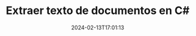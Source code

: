 ---
############################# Static ############################
layout: "auto-gen-parser"
date: 2024-02-13T17:01:13
draft: false
otherformats: doc docm docx dot dotm dotx epub html mht mhtml odp ods odt one otp ott pdf

############################# Head ############################
head_title: "Extraer texto de documentos en C#"
head_description: "Extraiga rápidamente texto de un archivo de documentos en C#."

############################# Header ############################
title: "Extraer texto de documentos en C#"
description: "Extraiga texto de documentos con unas pocas líneas de código .NET."
bg_image: "https://cms.admin.containerize.com/templates/aspose/App_Themes/V3/images/bg/header1.png"
bg_overlay: false
button:
    enable: true
    icon: "fas fa-arrow-down"
    label: "Descargue prueba gratis"
    link: "https://downloads.groupdocs.com/parser/net"

############################# SubMenu ############################
submenu:
    enable: true

    left:
        img_alt: "GroupDocs.Parser for .NET"
        image: "https://cms.admin.containerize.com/templates/groupdocs/images/product-logos/90x90-noborder/groupdocs-parser-net.png"
        product: "GroupDocs.Parser"
        platform: ".NET"

    middle:
        button:

            # button loop
            - link: "https://apireference.groupdocs.com/parser/net"
              text: "Referencia de la API"

            # button loop
            - link: "https://github.com/groupdocs-parser"
              text: "Ejemplos de código"

            # button loop
            - link: "https://products.groupdocs.app/parser/family"
              text: "demostraciones en vivo"

            # button loop
            - link: "https://purchase.groupdocs.com/pricing/parser/net"
              text: "Precios"

    right:
        link_download: "https://downloads.groupdocs.com/parser"
        link_learn: "https://docs.groupdocs.com/parser/net"
        link_buy: "https://purchase.groupdocs.com"

############################# About ############################
about:
    enable: true
    title: "¿Cómo extraer un texto de los archivos .NET API?"
    content: |
        [GroupDocs.Parser for .NET](/es/parser/net/) es una API de extracción de texto, metadatos e imágenes para aplicaciones comerciales desarrolladas con C#, ASP.NET y otras tecnologías .NET. Admite la extracción de texto sin procesar, formateado y estructurado, así como metadatos de los archivos de formatos admitidos. A través de GroupDocs.Parser for .NET, sus aplicaciones también pueden analizar documentos protegidos con contraseña para formatos populares, como Word documentos de procesamiento, Excel hojas de cálculo, PowerPoint presentaciones, OneNote, PDF archivos y ZIP archivos. .
        
        GroupDocs.Parser La API es una opción adecuada para soluciones corporativas que necesitan la función de extracción de texto de archivos. Estas API son compatibles con todos los principales sistemas operativos y plataformas, incluido Frameworks: .NET Framework, .NET Standard, .NET Core, Mono.

############################# Steps ############################
steps:
    enable: true
    title_left: "Extraer texto de documentos en .NET"
    content_left: |
        [GroupDocs.Parser for .NET](/es/parser/net/) facilita a los desarrolladores de C# la extracción de texto de los documentos mediante la implementación de unos sencillos pasos.
        
        * Crear una instancia del objeto [Parser](https://reference.groupdocs.com/net/parser/groupdocs.parser/parser) para el documento inicial;
        * Llame al método [GetText](https://reference.groupdocs.com/net/parser/groupdocs.parser/parser/methods/gettext) y obtenga [TextReader](https://docs.microsoft.com/en-us/dotnet/api/system.io.textreader?view=netframework-2.0) objeto;
        * Compruebe si el lector no es *null* (la extracción de texto es compatible con el documento);
        * Leer un texto del lector.

    title_right: "Más información sobre la extracción de texto"
    content_right: |
        * <a href="https://docs.groupdocs.com/parser/net/extract-text-in-accurate-mode/">Cómo extraer texto en modo Preciso</a>
        * <a href="https://docs.groupdocs.com/parser/net/extract-text-in-raw-mode/">Cómo extraer texto en modo Raw</a>
 
    code: |
     {{% parser/additional-styles %}}
     {{< parser/code-parser title="Cómo extraer texto de documentos usando el código de ejemplo C#">}}

        ```csharp    
        // Extrae texto de documentos usando la API GroupDocs.Parser
        // Crear una instancia de la clase Parser
        using (Parser parser = new Parser(filePath)) {
            // Extraer un texto en el lector
            using (TextReader reader = parser.GetText()) {
                // Imprimir un texto del documento
                // Si no se admite la extracción de texto, un lector es nulo
                Console.WriteLine(reader == null ? "No se admite la extracción de texto." : reader.ReadToEnd());
            }
        }
        ```
     {{< /parser/code-parser >}}

############################# More ############################
more:
    enable: true
    title_left: "Requisitos del sistema"
    content_left: |
        GroupDocs.Parser for .NET Las API son compatibles con todas las principales plataformas y sistemas operativos. Antes de ejecutar el código a continuación, asegúrese de tener instalados los siguientes requisitos previos en su sistema.
        
        * Sistemas operativos: Microsoft Windows, Linux, MacOS
        * Entornos de desarrollo: Microsoft Visual Studio, Xamarin, MonoDevelop
        * Marcos
        * Descarga la última versión de GroupDocs.Parser for .NET desde [Nuget](https://www.nuget.org/packages/groupdocs.parser)

    title_right: "Por qué usar GroupDocs.Parser for .NET"
    content_right: |
        * Compatibilidad con la extracción de texto sin formato de cualquier documento compatible    
        * Análisis de documentos a través de plantillas definidas por el usuario    
        * Totalmente compatible con la extracción de texto estructurado    
        * Búsqueda de texto por palabra clave y expresión regular    
        * Extraiga texto formateado, metadatos, imágenes, contenedores y archivos adjuntos    
        * Extraiga la tabla de contenido para algunos formatos de documentos compatibles    
        * Analizar datos de formulario de PDF documentos    
        * Extraer hipervínculos del documento   

############################# Demos ############################
demos:
    enable: true
    title: "Demostraciones en vivo: extraiga texto de documentos en línea"
    content: |
       Extraiga texto de los documentos ahora mismo visitando el sitio web [GroupDocs.Parser Live Demos](https://products.groupdocs.app/parser/text/).
       La demostración en vivo tiene los siguientes beneficios.
        
############################# About Formats ############################
about_formats:
    enable: true

############################# More Formats ############################
more_formats:
    enable: true
    title: "Extraer texto de otros formatos de documentos"
    content: |
        .NET API de análisis y extracción de texto de documentos para formatos de archivo e imágenes. Extraiga datos para algunos de los formatos de archivo populares como se indica a continuación.

############################# Back to top ###############################
back_to_top:
    enable: true
---